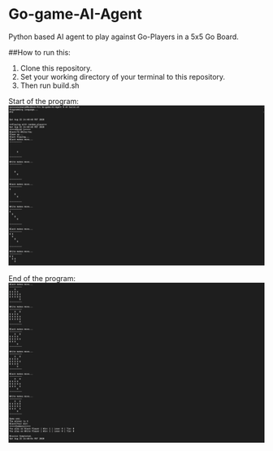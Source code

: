 # Go-game-AI-Agent
Python based AI agent to play against Go-Players in a 5x5 Go Board.


##How to run this:
1. Clone this repository.
2. Set your working directory of your terminal to this repository.
3. Then run build.sh

Start of the program:
![alt text](https://github.com/saro-mano/Go-game-AI-Agent/blob/master/Screenshot-1.png)

End of the program:
![alt text](https://github.com/saro-mano/Go-game-AI-Agent/blob/master/Screenshot-2.png)
